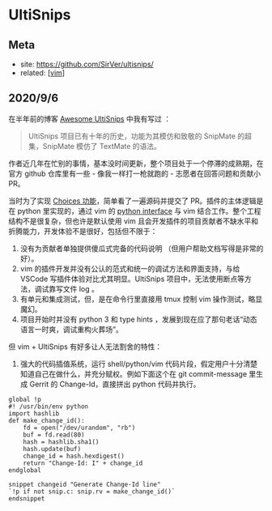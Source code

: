 UltiSnips
===

## Meta

- site: https://github.com/SirVer/ultisnips/
- related: [[vim]]

## 2020/9/6

在半年前的博客 [Awesome UltiSnips](http://hikerpig.github.io/2020/02/05/2020-02-05-Awesome-UltiSnips/) 中我有写过 ：

> UltiSnips 项目已有十年的历史，功能为其模仿和致敬的 SnipMate 的超集，SnipMate 模仿了 TextMate 的语法。

作者近几年在忙别的事情，基本没时间更新，整个项目处于一个停滞的成熟期，在官方 github 仓库里有一些 - 像我一样打一枪就跑的 - 志愿者在回答问题和贡献小 PR。

当时为了实现 [Choices 功能](https://github.com/SirVer/ultisnips/issues/1166)，简单看了一遍源码并提交了 PR。插件的主体逻辑是在 python 里实现的，通过 vim 的 [python interface](https://vim-jp.org/vimdoc-en/if_pyth.html) 与 vim 结合工作。整个工程结构不是很复杂，但也许是默认使用 vim 且会开发插件的项目贡献者不缺水平和折腾能力，开发体验不是很好，包括但不限于：

1. 没有为贡献者单独提供傻瓜式完备的代码说明 （但用户帮助文档写得是非常的好）。
2. vim 的插件开发并没有公认的范式和统一的调试方法和界面支持，与给 VSCode 写插件体验对比尤其明显。UltiSnips 项目中，无法使用断点等方法，调试靠写文件 log 。
3. 有单元和集成测试，但，是在命令行里直接用 tmux 控制 vim 操作测试，略显魔幻。
4. 项目开始时并没有 python 3 和 type hints ，发展到现在应了那句老话“动态语言一时爽，调试重构火葬场”。

但 vim + UltiSnips 有好多让人无法割舍的特性：

1. 强大的代码插值系统，运行 shell/python/vim 代码片段，假定用户十分清楚知道自己在做什么，并充分赋权。例如下面这个在 git commit-message 里生成 Gerrit 的 Change-Id，直接拼出 python 代码并执行。

```vim-snippet
global !p
#! /usr/bin/env python
import hashlib
def make_change_id():
    fd = open("/dev/urandom", "rb")
    buf = fd.read(80)
    hash = hashlib.sha1()
    hash.update(buf)
    change_id = hash.hexdigest()
    return "Change-Id: I" + change_id
endglobal

snippet changeid "Generate Change-Id line"
`!p if not snip.c: snip.rv = make_change_id()`
endsnippet
```

[//begin]: # "Autogenerated link references for markdown compatibility"
[vim]: vim.md "Vim"
[//end]: # "Autogenerated link references"